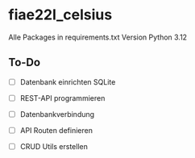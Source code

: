 # fiae22l_celsius

Alle Packages in requirements.txt
Version Python 3.12

## To-Do

- [ ] Datenbank einrichten SQLite
- [ ] REST-API programmieren
-   [ ] Datenbankverbindung
-   [ ] API Routen definieren
-   [ ] CRUD Utils erstellen
  
